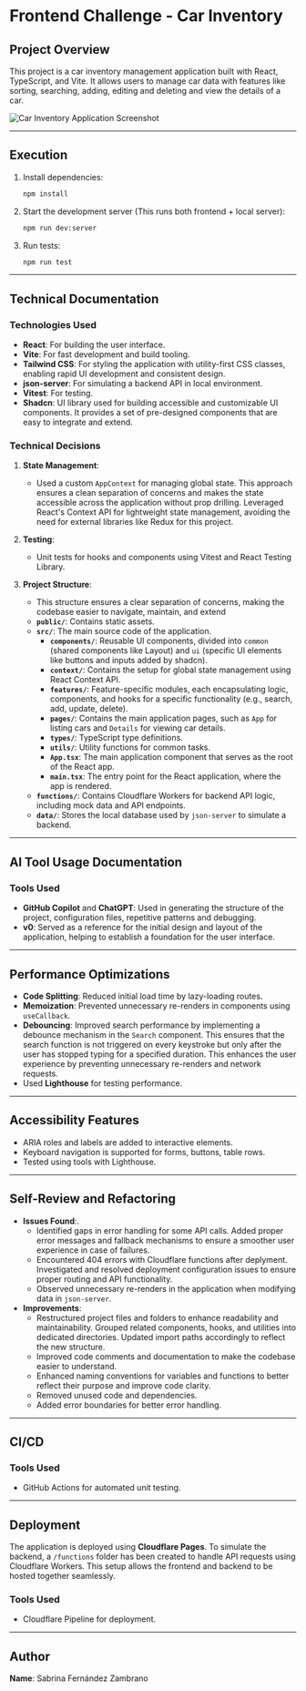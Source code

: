 # Frontend Challenge - Car Inventory

## Project Overview

This project is a car inventory management application built with React, TypeScript, and Vite. It allows users to manage car data with features like sorting, searching, adding, editing and deleting and view the details of a car.

![Car Inventory Application Screenshot](https://i2.paste.pics/ff26ff3f739729b38566b8422d87573b.png?trs=69d13b3b092b22161d69516e322efd6ec959a6beced76d2c72ce340e6036c94b&rand=yYPdxjrmCz)

---

## Execution

1. Install dependencies:
   ```sh
   npm install
   ```
2. Start the development server (This runs both frontend + local server):
   ```sh
   npm run dev:server
   ```
3. Run tests:
   ```sh
   npm run test
   ```

---

## Technical Documentation

### Technologies Used

- **React**: For building the user interface.
- **Vite**: For fast development and build tooling.
- **Tailwind CSS**: For styling the application with utility-first CSS classes, enabling rapid UI development and consistent design.
- **json-server**: For simulating a backend API in local environment.
- **Vitest**: For testing.
- **Shadcn**: UI library used for building accessible and customizable UI components. It provides a set of pre-designed components that are easy to integrate and extend.

### Technical Decisions

1. **State Management**:

   - Used a custom `AppContext` for managing global state. This approach ensures a clean separation of concerns and makes the state accessible across the application without prop drilling. Leveraged React's Context API for lightweight state management, avoiding the need for external libraries like Redux for this project.

2. **Testing**:

   - Unit tests for hooks and components using Vitest and React Testing Library.

3. **Project Structure**:
   - This structure ensures a clear separation of concerns, making the codebase easier to navigate, maintain, and extend
   - **`public/`**: Contains static assets.
   - **`src/`**: The main source code of the application.
     - **`components/`**: Reusable UI components, divided into `common` (shared components like Layout) and `ui` (specific UI elements like buttons and inputs added by shadcn).
     - **`context/`**: Contains the setup for global state management using React Context API.
     - **`features/`**: Feature-specific modules, each encapsulating logic, components, and hooks for a specific functionality (e.g., search, add, update, delete).
     - **`pages/`**: Contains the main application pages, such as `App` for listing cars and `Details` for viewing car details.
     - **`types/`**: TypeScript type definitions.
     - **`utils/`**: Utility functions for common tasks.
     - **`App.tsx`**: The main application component that serves as the root of the React app.
     - **`main.tsx`**: The entry point for the React application, where the app is rendered.
   - **`functions/`**: Contains Cloudflare Workers for backend API logic, including mock data and API endpoints.
   - **`data/`**: Stores the local database used by `json-server` to simulate a backend.

---

## AI Tool Usage Documentation

### Tools Used

- **GitHub Copilot** and **ChatGPT**: Used in generating the structure of the project, configuration files, repetitive patterns and debugging.
- **v0**: Served as a reference for the initial design and layout of the application, helping to establish a foundation for the user interface.

---

## Performance Optimizations

- **Code Splitting**: Reduced initial load time by lazy-loading routes.
- **Memoization**: Prevented unnecessary re-renders in components using `useCallback`.
- **Debouncing**: Improved search performance by implementing a debounce mechanism in the `Search` component. This ensures that the search function is not triggered on every keystroke but only after the user has stopped typing for a specified duration. This enhances the user experience by preventing unnecessary re-renders and network requests.
- Used **Lighthouse** for testing performance.

---

## Accessibility Features

- ARIA roles and labels are added to interactive elements.
- Keyboard navigation is supported for forms, buttons, table rows.
- Tested using tools with Lighthouse.

---

## Self-Review and Refactoring

- **Issues Found**:.
  - Identified gaps in error handling for some API calls. Added proper error messages and fallback mechanisms to ensure a smoother user experience in case of failures.
  - Encountered 404 errors with Cloudflare functions after deplyment. Investigated and resolved deployment configuration issues to ensure proper routing and API functionality.
  - Observed unnecessary re-renders in the application when modifying data in `json-server`.
- **Improvements**:
  - Restructured project files and folders to enhance readability and maintainability. Grouped related components, hooks, and utilities into dedicated directories. Updated import paths accordingly to reflect the new structure.
  - Improved code comments and documentation to make the codebase easier to understand.
  - Enhanced naming conventions for variables and functions to better reflect their purpose and improve code clarity.
  - Removed unused code and dependencies.
  - Added error boundaries for better error handling.

---

## CI/CD

### Tools Used

- GitHub Actions for automated unit testing.

---

## Deployment

The application is deployed using **Cloudflare Pages**. To simulate the backend, a `/functions` folder has been created to handle API requests using Cloudflare Workers. This setup allows the frontend and backend to be hosted together seamlessly.

### Tools Used

- Cloudflare Pipeline for deployment.

---

## Author

**Name**: Sabrina Fernández Zambrano
